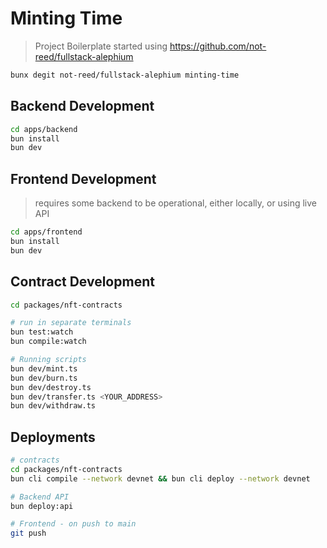 # Minting Time

> Project Boilerplate started using https://github.com/not-reed/fullstack-alephium

```sh
bunx degit not-reed/fullstack-alephium minting-time
```

## Backend Development

```sh
cd apps/backend
bun install
bun dev
```

## Frontend Development

> requires some backend to be operational, either locally, or using live API

```sh
cd apps/frontend
bun install
bun dev
```

## Contract Development

```sh
cd packages/nft-contracts

# run in separate terminals
bun test:watch
bun compile:watch

# Running scripts
bun dev/mint.ts
bun dev/burn.ts
bun dev/destroy.ts
bun dev/transfer.ts <YOUR_ADDRESS>
bun dev/withdraw.ts 
```

## Deployments

```sh
# contracts
cd packages/nft-contracts
bun cli compile --network devnet && bun cli deploy --network devnet

# Backend API
bun deploy:api

# Frontend - on push to main
git push
```
